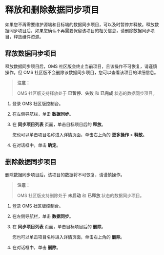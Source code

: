 # 释放和删除数据同步项目

如果您不再需要维护源端和目标端的数据同步项目，可以及时暂停并释放。释放数据同步项目后，如果您确认不再需要保留该项目的相关信息，请删除数据同步项目，释放组件资源。

## 释放数据同步项目

释放数据同步项目后，OMS 社区版会终止当前项目，且该操作不可恢复，请谨慎操作。但 OMS 社区版不会删除该数据同步项目，您可以查看该项目的详细信息。

>**注意：**
>
>OMS 社区版支持释放处于 **已暂停**、**失败** 和 **已完成** 状态的数据同步项目。

1. 登录 OMS 社区版控制台。

2. 在左侧导航栏，单击 **数据同步**。

3. 在 **同步项目列表** 页面，单击目标项目后的 **释放**。

   您也可以单击项目名称进入详情页面，单击右上角的 **更多操作** \> **释放**。

4. 在对话框中，单击 **确定**。

## 删除数据同步项目

删除数据同步项目后，该项目的数据将不可恢复，请谨慎操作。

>**注意：**
>
>OMS 社区版支持删除处于 **未启动** 和 **已释放** 状态的数据同步项目。

1. 登录 OMS 社区版控制台。

2. 在左侧导航栏，单击 **数据同步**。

3. 在 **同步项目列表** 页面，单击目标项目后的 **删除**。

   您也可以单击项目名称进入详情页面，单击右上角的 **删除**。

4. 在对话框中，单击 **删除**。

